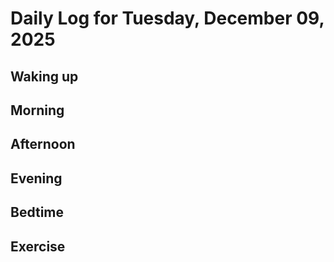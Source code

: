 # Daily Log for Tuesday, December 09, 2025

## Waking up

## Morning

## Afternoon

## Evening

## Bedtime

## Exercise
